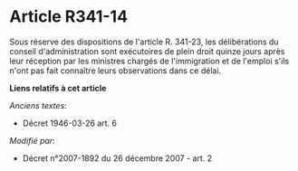 # Article R341-14

Sous réserve des dispositions de l'article R. 341-23, les délibérations du conseil d'administration sont exécutoires de plein
droit quinze jours après leur réception par les ministres chargés de l'immigration et de l'emploi s'ils n'ont pas fait
connaître leurs observations dans ce délai.

**Liens relatifs à cet article**

_Anciens textes_:

  - Décret  1946-03-26 art. 6

_Modifié par_:

  - Décret n°2007-1892 du 26 décembre 2007 - art. 2
